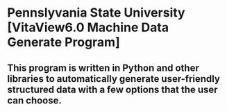 # Pennslyvania State University [VitaView6.0 Machine Data Generate Program]

## This program is written in Python and other libraries to automatically generate user-friendly structured data with a few options that the user can choose.



